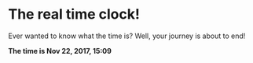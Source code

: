 # The real time clock!

Ever wanted to know what the time is? Well, your journey is about to end!

**The time is Nov 22, 2017, 15:09**
